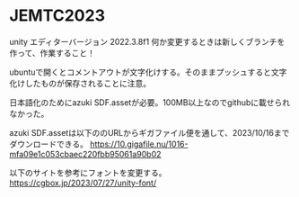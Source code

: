 # JEMTC2023

unity エディターバージョン 2022.3.8f1
何か変更するときは新しくブランチを作って、作業すること！

ubuntuで開くとコメントアウトが文字化けする。そのままプッシュすると文字化けしたものが保存されることに注意。

日本語化のためにazuki SDF.assetが必要。100MB以上なのでgithubに載せられなかった。

azuki SDF.assetは以下ののURLからギガファイル便を通して、2023/10/16までダウンロードできる。
https://10.gigafile.nu/1016-mfa09e1c053cbaec220fbb95061a90b02

以下のサイトを参考にフォントを変更する。
https://cgbox.jp/2023/07/27/unity-font/
